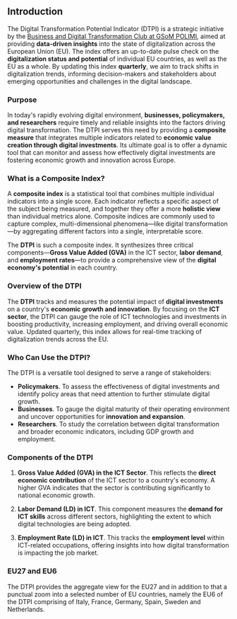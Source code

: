 ## Introduction

The Digital Transformation Potential Indicator (DTPI) is a strategic initiative by the [Business and Digital Transformation Club at GSoM POLIMI](https://bit.ly/bndtclub), aimed at providing **data-driven insights** into the state of digitalization across the European Union (EU). The index offers an up-to-date pulse check on the **digitalization status and potential** of individual EU countries, as well as the EU as a whole. By updating this index **quarterly**, we aim to track shifts in digitalization trends, informing decision-makers and stakeholders about emerging opportunities and challenges in the digital landscape.

### Purpose

In today's rapidly evolving digital environment, **businesses, policymakers, and researchers** require timely and reliable insights into the factors driving digital transformation. The DTPI serves this need by providing a **composite measure** that integrates multiple indicators related to **economic value creation through digital investments**. Its ultimate goal is to offer a dynamic tool that can monitor and assess how effectively digital investments are fostering economic growth and innovation across Europe.

### What is a Composite Index?

A **composite index** is a statistical tool that combines multiple individual indicators into a single score. Each indicator reflects a specific aspect of the subject being measured, and together they offer a more **holistic view** than individual metrics alone. Composite indices are commonly used to capture complex, multi-dimensional phenomena—like digital transformation—by aggregating different factors into a single, interpretable score.

The **DTPI** is such a composite index. It synthesizes three critical components—**Gross Value Added (GVA)** in the ICT sector, **labor demand**, and **employment rates**—to provide a comprehensive view of the **digital economy's potential** in each country.

### Overview of the DTPI

The **DTPI** tracks and measures the potential impact of **digital investments** on a country's **economic growth and innovation**. By focusing on the **ICT sector**, the DTPI can gauge the role of ICT technologies and investments in boosting productivity, increasing employment, and driving overall economic value. Updated quarterly, this index allows for real-time tracking of digitalization trends across the EU.

### Who Can Use the DTPI?

The DTPI is a versatile tool designed to serve a range of stakeholders:

- **Policymakers**. To assess the effectiveness of digital investments and identify policy areas that need attention to further stimulate digital growth.
- **Businesses**. To gauge the digital maturity of their operating environment and uncover opportunities for **innovation and expansion**.
- **Researchers**. To study the correlation between digital transformation and broader economic indicators, including GDP growth and employment.

### Components of the DTPI

1. **Gross Value Added (GVA) in the ICT Sector**. This reflects the **direct economic contribution** of the ICT sector to a country's economy. A higher GVA indicates that the sector is contributing significantly to national economic growth.
   
2. **Labor Demand (LD) in ICT**. This component measures the **demand for ICT skills** across different sectors, highlighting the extent to which digital technologies are being adopted.

3. **Employment Rate (LD) in ICT**. This tracks the **employment level** within ICT-related occupations, offering insights into how digital transformation is impacting the job market.

### EU27 and EU6

The DTPI provides the aggregate view for the EU27 and in addition to that a punctual zoom into a selected number of EU countries, namely the EU6 of the DTPI comprising of Italy, France, Germany, Spain, Sweden and Netherlands. 